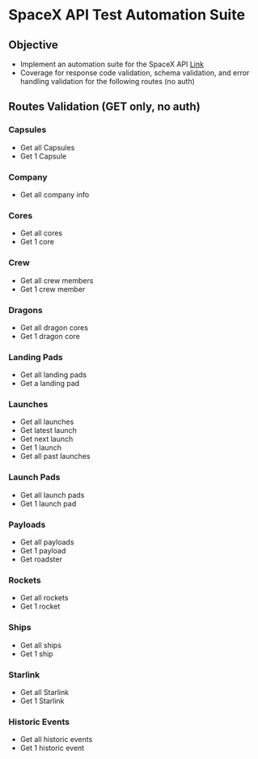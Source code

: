 # SpaceX API Test Automation Suite

## Objective
- Implement an automation suite for the SpaceX API [Link](https://github.com/r-spacex/SpaceX-API/tree/master)
- Coverage for response code validation, schema validation, and error handling validation for the following routes (no auth)

## Routes Validation (GET only, no auth) 

### Capsules
- Get all Capsules
- Get 1 Capsule

### Company
- Get all company info

### Cores
- Get all cores
- Get 1 core

### Crew
- Get all crew members
- Get 1 crew member

### Dragons
- Get all dragon cores
- Get 1 dragon core

### Landing Pads
- Get all landing pads
- Get a landing pad

### Launches
- Get all launches
- Get latest launch
- Get next launch
- Get 1 launch
- Get all past launches

### Launch Pads
- Get all launch pads
- Get 1 launch pad

### Payloads
- Get all payloads
- Get 1 payload
- Get roadster

### Rockets
- Get all rockets
- Get 1 rocket

### Ships
- Get all ships
- Get 1 ship

### Starlink
- Get all Starlink
- Get 1 Starlink

### Historic Events
- Get all historic events
- Get 1 historic event
